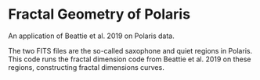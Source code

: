 # Fractal Geometry of Polaris

An application of Beattie et al. 2019 on Polaris data.

The two FITS files are the so-called saxophone and quiet regions in Polaris. This code runs
the fractal dimension code from Beattie et al. 2019 on these regions, constructing fractal
dimensions curves.
